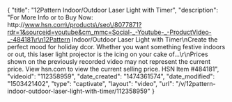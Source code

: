 {
    "title": "12Pattern Indoor\/Outdoor Laser Light with Timer",
    "description": "For More Info or to Buy Now: http:\/\/www.hsn.com\/products\/seo\/8077871?rdr=1&sourceid=youtube&cm_mmc=Social-_-Youtube-_-ProductVideo-_-484181\r\n12Pattern Indoor\/Outdoor Laser Light with Timer\nCreate the perfect mood for holiday dcor. Whether you want something festive indoors or out, this laser light projector is the icing on your cake of...\r\nPrices shown on the previously recorded video may not represent the current price.  View hsn.com to view the current selling price. HSN Item #484181",
    "videoid": "112358959",
    "date_created": "1474361574",
    "date_modified": "1503421402",
    "type": "captivate",
    "layout": "video",
    "url": "\/v\/12pattern-indoor-outdoor-laser-light-with-timer\/112358959"
}
